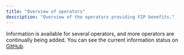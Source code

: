 ```yaml
---
title: "Overview of operators"
description: "Overview of the operators providing FIP benefits."
---
```


Information is available for several operators, and more operators are continually being added. You can see the current information status on [GitHub](https://github.com/orgs/fipguide/projects/3).
